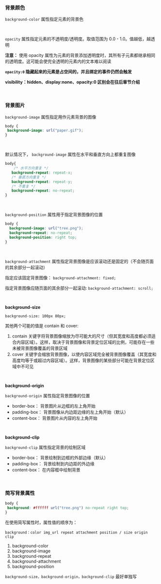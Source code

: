 ### 背景颜色

```background-color``` 属性指定元素的背景色

<br>

```opacity``` 属性指定元素的不透明度/透明度。取值范围为 0.0 - 1.0。值越低，越透明

**注意：** 使用 opacity 属性为元素的背景添加透明度时，其所有子元素都继承相同的透明度。这可能会使完全透明的元素内的文本难以阅读

**```opacity:0``` 隐藏起来的元素是占空间的，并且绑定的事件仍然会触发**

**visibility：hidden、display:none、opacity:0 区别会在往后章节介绍**

<br>

### 背景图片

```background-image``` 属性指定用作元素背景的图像

 ``` css
body {
  background-image: url("paper.gif");
}
 ```

 <br>

默认情况下， ```background-image``` 属性在水平和垂直方向上都重复图像

 ```css
 body{
     /* 水平方向重复 */
    background-repeat: repeat-x;
    /* 垂直方向重复 */
    background-repeat: repeat-y;
    /* 不重复 */
    background-repeat: no-repeat;
 }
 ```

 <br>

```background-position``` 属性用于指定背景图像的位置

```css
body {
  background-image: url("tree.png");
  background-repeat: no-repeat;
  background-position: right top;
}
 ```

<br>

```background-attachment``` 属性指定背景图像是应该滚动还是固定的（不会随页面的其余部分一起滚动）

指定应该固定背景图像： ```background-attachment: fixed;```

指定背景图像应随页面的其余部分一起滚动:
```background-attachment: scroll;```

<br>

**background-size**

```background-size: 100px 80px;```

其他两个可能的值是 contain 和 cover:

1. contain 关键字将背景图像缩放为尽可能大的尺寸（但其宽度和高度都必须适合内容区域）。这样，取决于背景图像和背景定位区域的比例，可能存在一些未被背景图像覆盖的背景区域
2. cover 关键字会缩放背景图像，以使内容区域完全被背景图像覆盖（其宽度和高度均等于或超过内容区域）。这样，背景图像的某些部分可能在背景定位区域中不可见

<br>

**background-origin**

```background-origin``` 属性指定背景图像的位置

- border-box： 背景图片从边框的左上角开始
- padding-box： 背景图像从内边距边缘的左上角开始（默认）
- content-box： 背景图片从内容的左上角开始

<br>

**background-clip**

```background-clip``` 属性指定背景的绘制区域

- border-box： 背景绘制到边框的外部边缘（默认）
- padding-box： 背景绘制到内边距的外边缘
- content-box： 在内容框中绘制背景



<br>

### 简写背景属性

 ```css
body {
  background: #ffffff url("tree.png") no-repeat right top;
}
```

在使用简写属性时，属性值的顺序为：

```background：color img_url repeat attachment position / size origin clip```

1. background-color
2. background-image
3. background-repeat
4. background-attachment
5. background-position

```background-size，background-origin，background-clip``` 最好单独写



